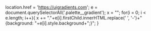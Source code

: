 location.href = 'https://uigradients.com';
e = document.querySelectorAll('.palette__gradient');
x = "";
for(i = 0; i < e.length; i++){
	x += "."+e[i].firstChild.innerHTML.replace(' ', '-')+"{background: "+e[i].style.background+";}";
}